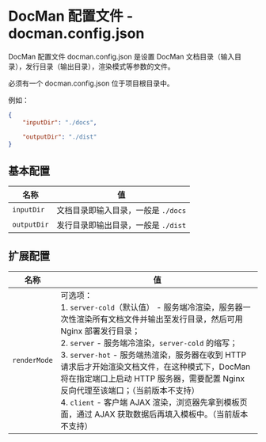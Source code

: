 # DocMan 配置文件 - docman.config.json

DocMan 配置文件 docman.config.json 是设置 DocMan 文档目录（输入目录），发行目录（输出目录），渲染模式等参数的文件。

必须有一个 docman.config.json 位于项目根目录中。

例如：

```json
{
	"inputDir": "./docs",

	"outputDir": "./dist"
}
```

## 基本配置

| 名称 | 值 |
| --- | --- |
| `inputDir` | 文档目录即输入目录，一般是 `./docs` |
| `outputDir` | 发行目录即输出目录，一般是 `./dist` |

## 扩展配置

| 名称 | 值 |
| --- | --- |
| `renderMode` | 可选项：<br>1. `server-cold`（默认值） - 服务端冷渲染，服务器一次性渲染所有文档文件并输出至发行目录，然后可用 Nginx 部署发行目录；<br>2. `server` - 服务端冷渲染，`server-cold` 的缩写；<br>3. `server-hot` - 服务端热渲染，服务器在收到 HTTP 请求后才开始渲染文档文件，在这种模式下，DocMan 将在指定端口上启动 HTTP 服务器，需要配置 Nginx 反向代理至该端口；（当前版本不支持）<br>4. `client` - 客户端 AJAX 渲染，浏览器先拿到模板页面，通过 AJAX 获取数据后再填入模板中。（当前版本不支持）
